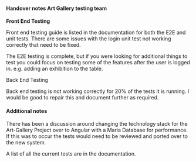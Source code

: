 #### Handover notes Art Gallery testing team

**Front End Testing**

Front end testing guide is listed in the documentation for both the E2E and unit tests. There are
some issues with the login unit test not working correctly that need to be fixed.

The E2E testing is complete, but if you were looking for additional things to test you could focus
on testing some of the features after the user is logged in. e.g. adding an exhibition to the table.

Back End Testing

Back end testing is not working correctly for 20% of the tests it is running. I would be good to
repair this and document further as required.

#### Additional notes

There has been a discussion around changing the technology stack for the Art-Gallery Project over to
Angular with a Maria Database for performance. If this was to occur the tests would need to be
reviewed and ported over to the new system.

A list of all the current tests are in the documentation.

